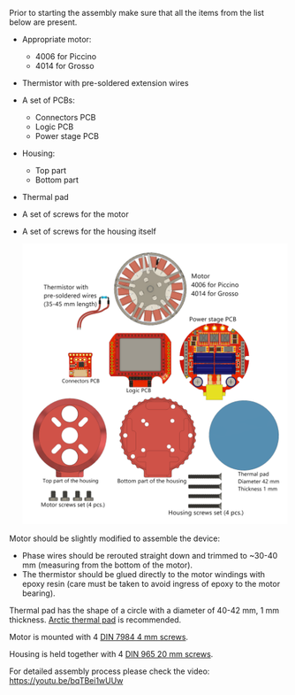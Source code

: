 Prior to starting the assembly make sure that all the  items from the list below are present.

* Appropriate motor:
  * 4006 for Piccino
  * 4014 for Grosso

* Thermistor with pre-soldered extension wires
* A set of PCBs:
	* Connectors PCB
	* Logic PCB
	* Power stage PCB
* Housing:
  * Top part
  * Bottom part
* Thermal pad

* A set of screws for the motor

* A set of screws for the housing itself

  ![](BOM.png)

Motor should be slightly modified to assemble the device: 

* Phase wires should be rerouted straight down and trimmed to ~30-40 mm (measuring from the bottom of the motor). 
* The thermistor should be glued directly to the motor windings with epoxy resin (care must be taken to avoid ingress of epoxy to the motor bearing).

Thermal pad has the shape of a circle with a diameter of 40-42 mm, 1 mm thickness. [Arctic thermal pad](https://www.arctic.ac/worldwide_en/thermal-pad.html) is recommended.

Motor is mounted with 4 [DIN 7984 4 mm screws](https://www.mcmaster.com/92855a301).

Housing is held together with 4 [DIN 965 20 mm screws](https://www.mcmaster.com/91420a026).

For detailed assembly process please check the video: https://youtu.be/bqTBei1wUUw

